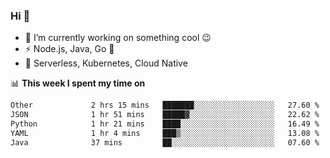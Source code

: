 ### Hi 👋

<!--
**nodejh/nodejh** is a ✨ _special_ ✨ repository because its `README.md` (this file) appears on your GitHub profile.

Here are some ideas to get you started:

- 🔭 I’m currently working on ...
- 🌱 I’m currently learning ...
- 👯 I’m looking to collaborate on ...
- 🤔 I’m looking for help with ...
- 💬 Ask me about ...
- 📫 How to reach me: ...
- 😄 Pronouns: ...
- ⚡ Fun fact: ...
-->

- 🔭 I’m currently working on something cool :wink:
- ⚡ Node.js, Java, Go :thought_balloon:
- 🤖 Serverless, Kubernetes, Cloud Native

📊 **This week I spent my time on**

<!--START_SECTION:waka-->

```txt
Other             2 hrs 15 mins   ███████░░░░░░░░░░░░░░░░░░   27.60 %
JSON              1 hr 51 mins    █████▓░░░░░░░░░░░░░░░░░░░   22.62 %
Python            1 hr 21 mins    ████░░░░░░░░░░░░░░░░░░░░░   16.49 %
YAML              1 hr 4 mins     ███▒░░░░░░░░░░░░░░░░░░░░░   13.08 %
Java              37 mins         ██░░░░░░░░░░░░░░░░░░░░░░░   07.60 %
```

<!--END_SECTION:waka-->


<!--
:traffic_light: **Visitors**

![visitors](https://visitor-badge.glitch.me/badge?page_id=nodejh.nodejh)
-->
